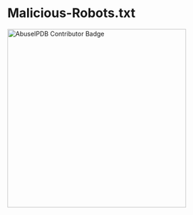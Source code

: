 # Malicious-Robots.txt

<a href="https://www.abuseipdb.com/user/214644" title="AbuseIPDB is an IP address blacklist for webmasters and sysadmins to report IP addresses engaging in abusive behavior on their networks">
	<img src="https://www.abuseipdb.com/contributor/214644.svg" alt="AbuseIPDB Contributor Badge" style="width: 401px;">
</a>
